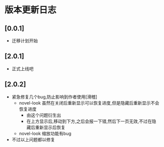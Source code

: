 # 版本更新日志


## [0.0.1]

- 迁移计划开始

## [2.0.1]

- 正式上线吧

## [2.0.2]

- 紧急修复几个bug,防止影响到作者使用[滑稽]
  - novel-look 虽然在关闭后重新显示可以恢复进度,但是隐藏后重新显示不会恢复进度
    - 由这个问题衍生出
    - 在上方显示后,移动到下方,之后会报一下错,然后下一页无效,不过在隐藏后重新显示后恢复
  - novel-look 缩放功能有bug
- 不过以上问题都以修复
